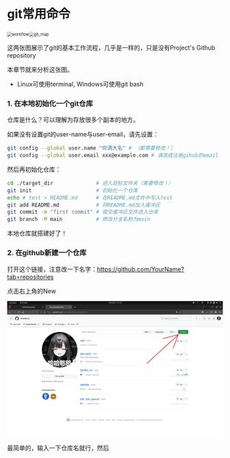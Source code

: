 # git常用命令

<img src="/home/hk416/src/git-Learn/pics/workflow.jpg" alt="workflow" style="zoom: 67%;" /><img src="/home/hk416/src/git-Learn/pics/git_map.jpg" alt="git_map" style="zoom: 67%;" />

这两张图展示了git的基本工作流程，几乎是一样的，只是没有Project's Github repository

本章节就来分析这张图。

- Linux可使用terminal, Windows可使用git bash

### 1. 在本地初始化一个git仓库

仓库是什么？可以理解为存放很多个副本的地方。

如果没有设置git的user-name与user-email，请先设置：

```bash
git config --global user.name "你滴大名" # （都需要修改！）
git config --global user.email xxx@example.com # 请改成注册gihub的email
```

然后再初始化仓库：

```bash
cd ./target_dir              # 进入目标文件夹（需要修改！）
git init                     # 初始化一个仓库
echo # test > README.md      # 在README.md文件中写入test
git add README.md            # 将README.md加入缓冲区
git commit -m "first commit" # 提交缓冲区文件进入仓库
git branch -M main			 # 修改分支名称为main
```

本地仓库就搭建好了！

### 2. 在github新建一个仓库

打开这个链接，注意改一下名字：https://github.com/YourName?tab=repositories

点击右上角的New

![my-repo-page](./pics/my-repo-page.png)

最简单的，输入一下仓库名就行，然后
